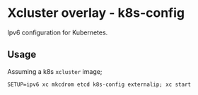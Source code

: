 # Xcluster overlay - k8s-config

Ipv6 configuration for Kubernetes.

## Usage

Assuming a k8s `xcluster` image;

```
SETUP=ipv6 xc mkcdrom etcd k8s-config externalip; xc start
```
